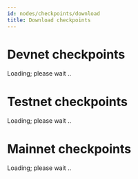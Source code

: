 ```yaml
---
id: nodes/checkpoints/download
title: Download checkpoints
---
```


# Devnet checkpoints

<div class="zq2_checkpoints" list="https://checkpoints.zq2-devnet.zilliqa.com" api="https://api.zq2-devnet.zilliqa.com" number=4 >
Loading; please wait ..
</div>
<p></p>

# Testnet checkpoints

<div class="zq2_checkpoints" list="https://checkpoints.testnet.zilliqa.com" api="https://api.zq2-testnet.zilliqa.com" number=4 >
Loading; please wait ..
</div>
<p></p>

# Mainnet checkpoints

<div class="zq2_checkpoints" list="https://checkpoints.zilliqa.com" api="https://api.zq2-mainnet.zilliqa.com" number=4 >
Loading; please wait ..
</div>



